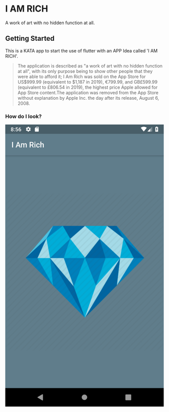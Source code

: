 # I AM RICH

A work of art with no hidden function at all.

## Getting Started

This is a KATA app to start the use of flutter with an APP Idea called 'I AM RICH'.

> The application is described as "a work of art with no hidden function at all", with its only purpose being to show other people that they were able to afford it; I Am Rich was sold on the App Store for US$999.99 (equivalent to $1,187 in 2019), €799.99, and GB£599.99 (equivalent to £806.54 in 2019), the highest price Apple allowed for App Store content.The application was removed from the App Store without explanation by Apple Inc. the day after its release, August 6, 2008.

### How do I look?

![I AM RICH](/images/screenshots/screen.png)
